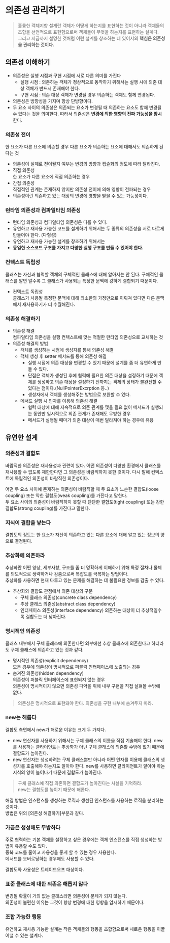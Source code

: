 # 의존성 관리하기
> 훌륭한 객체지향 설계란 객체가 어떻게 하는지를 표현하는 것이 아니라 객체들의 조합을 선언적으로 표현함으로써 객체들이 무엇을 하는지를 표현하는 설계다.  
> 그리고 지금까지 설명한 것처럼 이런 설계를 창조하는 데 있어서의 **핵심은 의존성을 관리하는 것이다.**

## 의존성 이해하기
- 의존성은 실행 시점과 구현 시점에 서로 다른 의미를 가진다
  - 실행 시점 : 의존하는 객체가 정상적으로 동작하기 위해서는 실행 시에 의존 대상 객체가 반드시 존재해야 한다.
  - 구현 시점 : 의존 대상 객체가 변경될 경우 의존하는 객체도 함께 변경된다.
- 의존성은 방향성을 가지며 항상 단방향이다.
- 두 요소 사이의 의존성은 의존되는 요소가 변경될 때 의존하는 요소도 함께 변경될 수 있다는 것을 의미한다. 따라서 의존성은 **변경에 의한 영향의 전파 가능성을 암시**한다.

### 의존성 전이
한 요소가 다른 요소에 의존할 경우 다른 요소가 의존하는 요소에 대해서도 의존하게 된다는 것
- 의존성이 실제로 전이될지 여부는 변경의 방향과 캡슐화의 정도에 따라 달라진다.
- 직접 의존성  
  한 요소가 다른 요소에 직접 의존하는 경우
- 간접 의존성  
  직접적인 관계는 존재하지 않지만 의존성 전이에 의해 영향이 전파되는 경우
- 의존성이란 의존하고 있는 대상의 변경에 영향을 받을 수 있는 가능성이다.

### 런타임 의존성과 컴파일타임 의존성
- 런타임 의존성과 컴파일타임 의존성은 다를 수 있다.
- 유연하고 재사용 가능한 코드를 설계하기 위해서는 두 종류의 의존성을 서로 다르게 만들어야 한다. (다형성)
- 유연하고 재사용 가능한 설계를 창조하기 위해서는 
- **동일한 소스코드 구조를 가지고 다양한 실행 구조를 만들 수 있어야 한다.**

### 컨텍스트 독립성
클래스는 자신과 협력할 객체의 구체적인 클래스에 대해 알아서는 안 된다. 구체적인 클래스를 알면 알수록 그 클래스가 사용되는 특정한 문맥에 강하게 결합되기 때문이다.  
- 컨텍스트 독립성  
  클래스가 사용될 특정한 문맥에 대해 최소한의 가정만으로 이뤄져 있다면 다른 문맥에서 재사용하기가 더 수월해진다.

### 의존성 해결하기
- 의존성 해결  
  컴파일타임 의존성을 실행 컨텍스트에 맞는 적절한 런타임 의존성으로 교체하는 것
- 의존성 해결의 방법
  - 객체를 생성하는 시점에 생성자를 통해 의존성 해결
  - 객체 생성 후 setter 메서드를 통해 의존성 해결
    - 실행 시점에 의존 대상을 변경할 수 있기 때문에 설계를 좀 더 유연하게 만들 수 있다.
    - 단점은 객체가 생성된 후에 협력에 필요한 의존 대상을 설정하기 때문에 객체를 생성하고 의존 대상을 설정하기 전까지는 객체의 상태가 불완전할 수 있다는 점이다.(NullPointerExcrption 등..)
    - 생성자에서 객체를 생성해주는 방법으로 보완할 수 있다.
  - 메서드 실행 시 인자를 이용해 의존성 해결
    - 협력 대상에 대해 지속적으로 의존 관계를 맺을 필요 없이 메서드가 실행되는 동안만 일시적으로 의존 관계가 존재해도 무방한 경우
    - 메서드가 실행될 때마가 의존 대상이 매번 달라져야 하는 경우에 유용
  
## 유연한 설계
### 의존성과 결합도
바람직한 의존성은 재사용성과 관련이 있다. 어떤 의존성이 다양한 환경에서 클래스를 재사용할 수 없도록 제한한다면 그 의존성은 바람직하지 못한 것이다.
다시 말해 컨텍스트에 독립적인 의존성이 바람직한 의존성이다.  
   
어떤 두 요소 사이에 존재하는 의존성이 바람직할 때 두 요소가 느슨한 결합도(loose coupling) 또는 약한 결합도(weak coupling)를 가진다고 말한다.  
두 요소 사이의 의존성이 바람직하지 못할 때 단단한 결합도(tight coupling) 또는 강한 결합도(strong coupling)를 가진다고 말한다.

### 지식이 결합을 낳는다
결합도의 정도는 한 요소가 자신이 의존하고 있는 다른 요소에 대해 알고 있는 정보의 양으로 결정된다.

### 추상화에 의존하라
추상화란 어떤 양상, 세부사항, 구조를 좀 더 명확하게 이해하기 위해 특정 절차나 물체를 의도적으로 생략하거나 감춤으로써 복잡도를 극복하는 방법이다.  
추상화를 사용하면 현재 다루고 있는 문제를 해결하는 데 불필요한 정보를 감출 수 있다.
- 추상화와 결합도 관점에서 의존 대상의 구분
  - 구체 클래스 의존성(concrete class dependency)
  - 추상 클래스 의존성(abstract class dependency)
  - 인터페이스 의존성(interface dependency)
의존하는 대상이 더 추상적일수록 결합도는 더 낮아진다.

### 명시적인 의존성
클래스 내부에서 구체 클래스에 의존한다면 외부에선 추상 클래스에 의존한다고 하더라도 구체 클래스에 의존하고 있는 것과 같다.
- 명시적인 의존성(explicit dependency)  
  모든 경우에 의존성이 명시적으로 퍼블릭 인터페이스에 노출되는 경우
- 숨겨진 의존성(hidden dependency)  
  의존성이 퍼블릭 인터페이스에 표현되지 않는 경우  
의존성이 명시적이지 않으면 의존성 파악을 위해 내부 구현을 직접 살펴볼 수밖에 없다.  
> 의존성은 명시적으로 표현돼야 한다. 의존성을 구현 내부에 숨겨두지 마라.

### new는 해롭다
결합도 측면에서 new가 해로운 이유는 크게 두 가지다.
- new 연산자를 사용하기 위해서는 구체 클래스의 이름을 직접 기술해야 한다. new를 사용하는 클라이언트는 추상화가 아닌 구체 클래스에 의존할 수밖에 없기 때문에 결합도가 높아진다.
- new 연산자는 생성하려는 구체 클래스뿐만 아니라 어떤 인자를 이용해 클래스의 생성자를 호출해야 하는지도 알아야 한다. new를 사용하면 클라이언트가 알아야 하는 지식의 양이 늘어나기 때문에 결합도가 높아진다.
> 구체 클래스에 직접 의존하면 결합도가 높아진다는 사실을 기억하라.  
> new는 결합도를 높이기 때문에 해롭다.

해결 방법은 인스턴스를 생성하는 로직과 생선된 인스턴스를 사용하는 로직을 분리하는 것이다.  
방법은 위의 [의존성 해결하기]부분과 같다.

### 가끔은 생성해도 무방하다
주로 협력하는 기본 객체를 설정하고 싶은 경우에는 객체 인스턴스를 직접 생성하는 방법이 유용할 수도 있다.  
중복 코드를 줄이고 사용성을 좋게 할 수 있는 경우 사용한다.  
메서드를 오버로딩하는 경우에도 사용할 수 있다.  
   
결합도와 사용성은 트레이드오프 대상이다.

### 표준 클래스에 대한 의존은 해롭지 않다
변경될 확률이 거의 없는 클래스라면 의존성이 문제가 되지 않는다.  
의존성이 불편한 이유는 그것이 항상 변경에 대한 영향을 암시하기 때문이다.

### 조합 가능한 행동
유연하고 재사용 가능한 설계는 작은 객체들의 행동을 조합함으로써 새로운 행동을 이끌어낼 수 있는 설계다.
